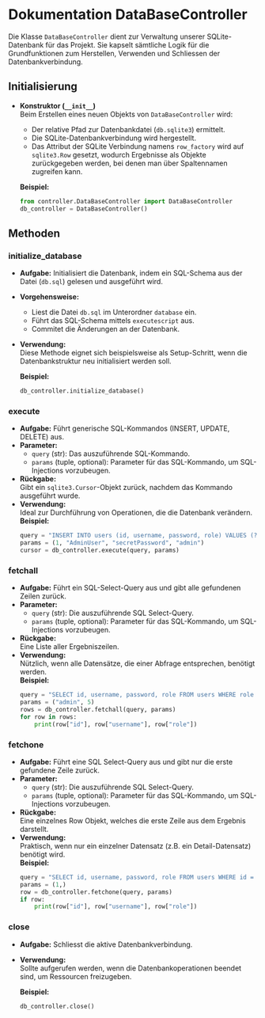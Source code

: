 # Dokumentation DataBaseController

Die Klasse `DataBaseController` dient zur Verwaltung unserer SQLite-Datenbank für das Projekt. Sie kapselt sämtliche Logik für die Grundfunktionen zum Herstellen, Verwenden und Schliessen der Datenbankverbindung.

## Initialisierung

- **Konstruktor (`__init__`)**  
  Beim Erstellen eines neuen Objekts von `DataBaseController` wird:
  - Der relative Pfad zur Datenbankdatei (`db.sqlite3`) ermittelt.  
  - Die SQLite-Datenbankverbindung wird hergestellt.
  - Das Attribut der SQLite Verbindung namens `row_factory` wird auf `sqlite3.Row` gesetzt, wodurch Ergebnisse als Objekte zurückgegeben werden, bei denen man über Spaltennamen zugreifen kann.
  
  **Beispiel:**
  ```python
  from controller.DataBaseController import DataBaseController
  db_controller = DataBaseController()
  ```

## Methoden

### initialize_database
- **Aufgabe:** Initialisiert die Datenbank, indem ein SQL-Schema aus der Datei (`db.sql`) gelesen und ausgeführt wird.
- **Vorgehensweise:** 
  - Liest die Datei `db.sql` im Unterordner `database` ein.
  - Führt das SQL-Schema mittels `executescript` aus.
  - Commitet die Änderungen an der Datenbank.
- **Verwendung:**  
  Diese Methode eignet sich beispielsweise als Setup-Schritt, wenn die Datenbankstruktur neu initialisiert werden soll.
  
  **Beispiel:**
  ```python
  db_controller.initialize_database()
  ```

### execute
- **Aufgabe:** Führt generische SQL-Kommandos (INSERT, UPDATE, DELETE) aus.
- **Parameter:**
  - `query` (str): Das auszuführende SQL-Kommando.
  - `params` (tuple, optional): Parameter für das SQL-Kommando, um SQL-Injections vorzubeugen.
- **Rückgabe:**  
  Gibt ein `sqlite3.Cursor`-Objekt zurück, nachdem das Kommando ausgeführt wurde.
- **Verwendung:**  
  Ideal zur Durchführung von Operationen, die die Datenbank verändern.  
  **Beispiel:**
  ```python
  query = "INSERT INTO users (id, username, password, role) VALUES (?, ?, ?, ?)"
  params = (1, "AdminUser", "secretPassword", "admin")
  cursor = db_controller.execute(query, params)
  ```

### fetchall
- **Aufgabe:** Führt ein SQL-Select-Query aus und gibt alle gefundenen Zeilen zurück.
- **Parameter:**
  - `query` (str): Die auszuführende SQL Select-Query.
  - `params` (tuple, optional): Parameter für das SQL-Kommando, um SQL-Injections vorzubeugen.
- **Rückgabe:**  
  Eine Liste aller Ergebniszeilen.
- **Verwendung:**  
  Nützlich, wenn alle Datensätze, die einer Abfrage entsprechen, benötigt werden.  
  **Beispiel:**
  ```python
  query = "SELECT id, username, password, role FROM users WHERE role = ? AND id > ?"
  params = ("admin", 5)
  rows = db_controller.fetchall(query, params)
  for row in rows:
      print(row["id"], row["username"], row["role"])
  ```

### fetchone
- **Aufgabe:** Führt eine SQL Select-Query aus und gibt nur die erste gefundene Zeile zurück.
- **Parameter:**
  - `query` (str): Die auszuführende SQL Select-Query.
  - `params` (tuple, optional): Parameter für das SQL-Kommando, um SQL-Injections vorzubeugen.
- **Rückgabe:**  
  Eine einzelnes Row Objekt, welches die erste Zeile aus dem Ergebnis darstellt.
- **Verwendung:**  
  Praktisch, wenn nur ein einzelner Datensatz (z.B. ein Detail-Datensatz) benötigt wird.  
  **Beispiel:**
  ```python
  query = "SELECT id, username, password, role FROM users WHERE id = ?"
  params = (1,)
  row = db_controller.fetchone(query, params)
  if row:
      print(row["id"], row["username"], row["role"])
  ```

### close
- **Aufgabe:** Schliesst die aktive Datenbankverbindung.
- **Verwendung:**  
  Sollte aufgerufen werden, wenn die Datenbankoperationen beendet sind, um Ressourcen freizugeben.
  
  **Beispiel:**
  ```python
  db_controller.close()
  ```